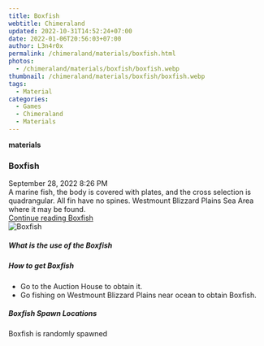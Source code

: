 ```yaml
---
title: Boxfish
webtitle: Chimeraland
updated: 2022-10-31T14:52:24+07:00
date: 2022-01-06T20:56:03+07:00
author: L3n4r0x
permalink: /chimeraland/materials/boxfish.html
photos:
  - /chimeraland/materials/boxfish/boxfish.webp
thumbnail: /chimeraland/materials/boxfish/boxfish.webp
tags:
  - Material
categories:
  - Games
  - Chimeraland
  - Materials
---
```


<section id="bootstrap-wrapper"><link rel="stylesheet" href="https://cdn.statically.io/gh/dimaslanjaka/Web-Manajemen/40ac3225/css/bootstrap-4.5-wrapper.css"/><div class="row g-0 border rounded overflow-hidden flex-md-row mb-4 shadow-sm position-relative"><div class="col p-4 d-flex flex-column position-static"><strong class="d-inline-block mb-2 text-success">materials</strong><h3 class="mb-0">Boxfish</h3><div class="mb-1 text-muted">September 28, 2022 8:26 PM</div><div class="mb-2 border p-1">A marine fish, the body is covered with plates, and the cross selection is quadrangular. All fin have no spines. Westmount Blizzard Plains Sea Area where it may be found.</div><a href="#" class="stretched-link d-none">Continue reading Boxfish</a></div><div class="col-auto d-none d-lg-block"><img src="/chimeraland/materials/boxfish/boxfish.webp" alt="Boxfish"/></div></div><div class="row"><div class="col-lg-6 col-12 mb-2"><div class="card"><div class="card-body"><h5 class="card-title">What is the use of the Boxfish</h5><div class="card-text"><ul></ul></div></div></div></div><div class="col-lg-6 col-12 mb-2"><div class="card"><div class="card-body"><h5 class="card-title">How to get Boxfish</h5><div class="card-text"><ul><li>Go to the Auction House to obtain it.</li><li>Go fishing on Westmount Blizzard Plains near ocean to obtain Boxfish.</li></ul></div></div></div></div><div class="col-12 mb-2"><h5>Boxfish Spawn Locations</h5><p>Boxfish is randomly spawned</p></div></div></section>